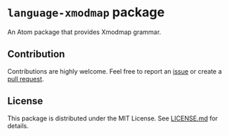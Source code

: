 # `language-xmodmap` package

An Atom package that provides Xmodmap grammar.

## Contribution
Contributions are highly welcome. Feel free to report an [issue][] or create a [pull request][].
 
## License
This package is distributed under the MIT License.
See [LICENSE.md](./LICENSE.md) for details.

[issue]: https://github.com/yudai-nkt/language-xmodmap/issues
[pull request]: https://github.com/yudai-nkt/language-xmodmap/pulls
